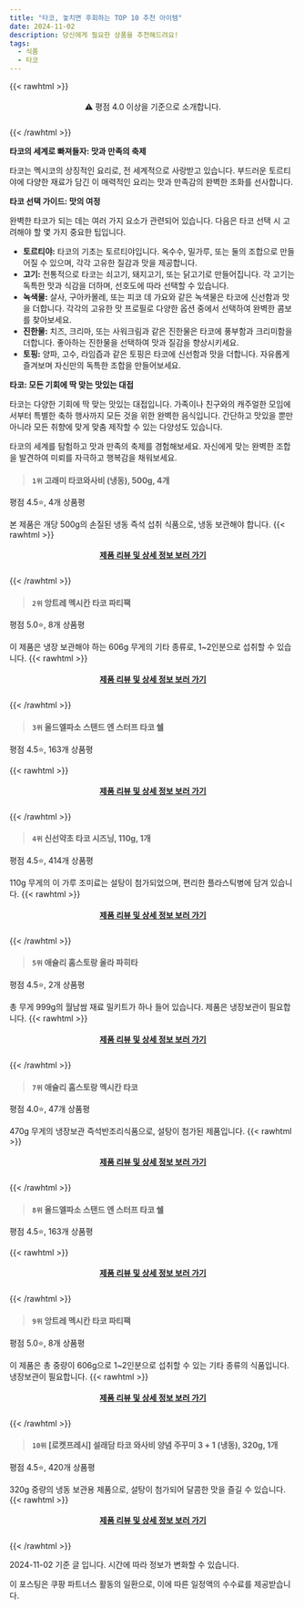 ```yaml
---
title: "타코, 놓치면 후회하는 TOP 10 추천 아이템"
date: 2024-11-02
description: 당신에게 필요한 상품을 추천해드려요!
tags:
  - 식품
  - 타코
---
```

{{< rawhtml >}}<div class="toc" style="text-align: center; height: 50px; line-height: 2;">  <p>⚠️ 평점 4.0 이상을 기준으로 소개합니다.<br></p></div> {{< /rawhtml >}}

**타코의 세계로 빠져들자: 맛과 만족의 축제**

타코는 멕시코의 상징적인 요리로, 전 세계적으로 사랑받고 있습니다. 부드러운 토르티야에 다양한 재료가 담긴 이 매력적인 요리는 맛과 만족감의 완벽한 조화를 선사합니다.

**타코 선택 가이드: 맛의 여정**

완벽한 타코가 되는 데는 여러 가지 요소가 관련되어 있습니다. 다음은 타코 선택 시 고려해야 할 몇 가지 중요한 팁입니다.

* **토르티야:** 타코의 기초는 토르티야입니다. 옥수수, 밀가루, 또는 둘의 조합으로 만들어질 수 있으며, 각각 고유한 질감과 맛을 제공합니다.
* **고기:** 전통적으로 타코는 쇠고기, 돼지고기, 또는 닭고기로 만들어집니다. 각 고기는 독특한 맛과 식감을 더하며, 선호도에 따라 선택할 수 있습니다.
* **녹색물:** 살사, 구아카몰레, 또는 피코 데 가요와 같은 녹색물은 타코에 신선함과 맛을 더합니다. 각각의 고유한 맛 프로필로 다양한 옵션 중에서 선택하여 완벽한 콤보를 찾아보세요.
* **진한물:** 치즈, 크리마, 또는 사워크림과 같은 진한물은 타코에 풍부함과 크리미함을 더합니다. 좋아하는 진한물을 선택하여 맛과 질감을 향상시키세요.
* **토핑:** 양파, 고수, 라임즙과 같은 토핑은 타코에 신선함과 맛을 더합니다. 자유롭게 즐겨보며 자신만의 독특한 조합을 만들어보세요.

**타코: 모든 기회에 딱 맞는 맛있는 대접**

타코는 다양한 기회에 딱 맞는 맛있는 대접입니다. 가족이나 친구와의 캐주얼한 모임에서부터 특별한 축하 행사까지 모든 것을 위한 완벽한 음식입니다. 간단하고 맛있을 뿐만 아니라 모든 취향에 맞게 맞춤 제작할 수 있는 다양성도 있습니다.

타코의 세계를 탐험하고 맛과 만족의 축제를 경험해보세요. 자신에게 맞는 완벽한 조합을 발견하여 미뢰를 자극하고 행복감을 채워보세요.


>#### `1위` 고래미 타코와사비 (냉동), 500g, 4개
평점 4.5⭐, 4개 상품평

본 제품은 개당 500g의 손질된 냉동 즉석 섭취 식품으로, 냉동 보관해야 합니다.
{{< rawhtml >}}<div class="toc" style="text-align: center; height: 50px; line-height: 2;"><p><b><a href="https://link.coupang.com/re/AFFSDP?lptag=AF5033054&pageKey=2104508281&itemId=19225063992&vendorItemId=86341719598&traceid=V0-153-d33807ca475b9808&clickBeacon=42a935c0-9925-11ef-a360-a06341841342%7E3&requestid=20241102231758262148000723&token=31850C%7CMIXED">제품 리뷰 및 상세 정보 보러 가기</a></b><br></p> </div>{{< /rawhtml >}}

>#### `2위` 앙트레 멕시칸 타코 파티팩
평점 5.0⭐, 8개 상품평

이 제품은 냉장 보관해야 하는 606g 무게의 기타 종류로, 1~2인분으로 섭취할 수 있습니다.
{{< rawhtml >}}<div class="toc" style="text-align: center; height: 50px; line-height: 2;"><p><b><a href="https://link.coupang.com/re/AFFSDP?lptag=AF5033054&pageKey=1745584713&itemId=2972344673&vendorItemId=70960751081&traceid=V0-153-c43bb5254f095b87&requestid=20241102231758262148000723&token=31850C%7CMIXED">제품 리뷰 및 상세 정보 보러 가기</a></b><br></p> </div>{{< /rawhtml >}}

>#### `3위` 올드엘파소 스탠드 엔 스터프 타코 쉘
평점 4.5⭐, 163개 상품평


{{< rawhtml >}}<div class="toc" style="text-align: center; height: 50px; line-height: 2;"><p><b><a href="https://link.coupang.com/re/AFFSDP?lptag=AF5033054&pageKey=5497622232&itemId=8529925638&vendorItemId=75817366725&traceid=V0-153-312d6f58786282c8&requestid=20241102231758262148000723&token=31850C%7CMIXED">제품 리뷰 및 상세 정보 보러 가기</a></b><br></p> </div>{{< /rawhtml >}}

>#### `4위` 신선약초 타코 시즈닝, 110g, 1개
평점 4.5⭐, 414개 상품평

110g 무게의 이 가루 조미료는 설탕이 첨가되었으며, 편리한 플라스틱병에 담겨 있습니다.
{{< rawhtml >}}<div class="toc" style="text-align: center; height: 50px; line-height: 2;"><p><b><a href="https://link.coupang.com/re/AFFSDP?lptag=AF5033054&pageKey=7435088366&itemId=8336675619&vendorItemId=75624501365&traceid=V0-153-f175c00a94dec3d3&clickBeacon=42a95cd0-9925-11ef-8233-4d2fc169004e%7E3&requestid=20241102231758262148000723&token=31850C%7CMIXED">제품 리뷰 및 상세 정보 보러 가기</a></b><br></p> </div>{{< /rawhtml >}}

>#### `5위` 애슐리 홈스토랑 올라 파히타
평점 4.5⭐, 2개 상품평

총 무게 999g의 월남쌈 재료 밀키트가 하나 들어 있습니다. 제품은 냉장보관이 필요합니다.
{{< rawhtml >}}<div class="toc" style="text-align: center; height: 50px; line-height: 2;"><p><b><a href="https://link.coupang.com/re/AFFSDP?lptag=AF5033054&pageKey=2359443076&itemId=4095200584&vendorItemId=72079178680&traceid=V0-153-bda8d96c60d38977&requestid=20241102231758262148000723&token=31850C%7CMIXED">제품 리뷰 및 상세 정보 보러 가기</a></b><br></p> </div>{{< /rawhtml >}}

>#### `7위` 애슐리 홈스토랑 멕시칸 타코
평점 4.0⭐, 47개 상품평

470g 무게의 냉장보관 즉석반조리식품으로, 설탕이 첨가된 제품입니다.
{{< rawhtml >}}<div class="toc" style="text-align: center; height: 50px; line-height: 2;"><p><b><a href="https://link.coupang.com/re/AFFSDP?lptag=AF5033054&pageKey=7655472158&itemId=20380691349&vendorItemId=87463991532&traceid=V0-153-f952ed7ca9905f75&requestid=20241102231758262148000723&token=31850C%7CMIXED">제품 리뷰 및 상세 정보 보러 가기</a></b><br></p> </div>{{< /rawhtml >}}

>#### `8위` 올드엘파소 스탠드 엔 스터프 타코 쉘
평점 4.5⭐, 163개 상품평


{{< rawhtml >}}<div class="toc" style="text-align: center; height: 50px; line-height: 2;"><p><b><a href="https://link.coupang.com/re/AFFSDP?lptag=AF5033054&pageKey=5497622232&itemId=14849814209&vendorItemId=82089001176&traceid=V0-153-312d6f58786282c8&requestid=20241102231758262148000723&token=31850C%7CMIXED">제품 리뷰 및 상세 정보 보러 가기</a></b><br></p> </div>{{< /rawhtml >}}

>#### `9위` 앙트레 멕시칸 타코 파티팩
평점 5.0⭐, 8개 상품평

이 제품은 총 중량이 606g으로 1~2인분으로 섭취할 수 있는 기타 종류의 식품입니다. 냉장보관이 필요합니다.
{{< rawhtml >}}<div class="toc" style="text-align: center; height: 50px; line-height: 2;"><p><b><a href="https://link.coupang.com/re/AFFSDP?lptag=AF5033054&pageKey=1745584713&itemId=19225067819&vendorItemId=86341723608&traceid=V0-153-c43bb5254f095b87&requestid=20241102231758262148000723&token=31850C%7CMIXED">제품 리뷰 및 상세 정보 보러 가기</a></b><br></p> </div>{{< /rawhtml >}}

>#### `10위` [로켓프레시] 설래담 타코 와사비 양념 주꾸미 3 + 1 (냉동), 320g, 1개
평점 4.5⭐, 420개 상품평

320g 중량의 냉동 보관용 제품으로, 설탕이 첨가되어 달콤한 맛을 즐길 수 있습니다.
{{< rawhtml >}}<div class="toc" style="text-align: center; height: 50px; line-height: 2;"><p><b><a href="https://link.coupang.com/re/AFFSDP?lptag=AF5033054&pageKey=7052343657&itemId=17465143041&vendorItemId=84632891719&traceid=V0-153-1fca4e9bd85db04b&clickBeacon=42a95cd0-9925-11ef-a21e-d850d73fb744%7E3&requestid=20241102231758262148000723&token=31850C%7CMIXED">제품 리뷰 및 상세 정보 보러 가기</a></b><br></p> </div>{{< /rawhtml >}}


2024-11-02 기준 글 입니다.
시간에 따라 정보가 변화할 수 있습니다.

이 포스팅은 쿠팡 파트너스 활동의 일환으로, 이에 따른 일정액의 수수료를 제공받습니다.